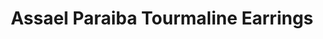 ---
title: Assael Paraiba Tourmaline Earrings
description: |
  South Sea Pearls are suspended from delicate, bejeweled branches in these lush, abstract chandelier-style earrings.
specs: |
  14.2 - 13.0mm South Sea Cultured Pearl Drops with 2.93 carats of White Diamonds, 1.08 carats of Paraiba Tourmalines, 0.48 carats of Aquamarines and 0.84 carats of Blue Sapphires, set in 18K White Gold.
images:
  - assael-paraiba-tourmaline-earrings.jpg
category: Couture
tags:
  - earrings
---